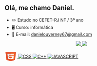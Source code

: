   ##  Olá, me chamo Daniel.

- ✏️ Estudo no CEFET-RJ NF / 3º ano
- 🖥️ Curso: informática
- 📧 E-mail: danielouverney67@gmail.com
   

<div align="center">
  <a href="https://github.com/DanielsSon12">
  <img height="180em" src="https://github-readme-stats.vercel.app/api?username=DanielsSon12&show_icons=true&theme=onedark&include_all_commits=true&count_private=true"/>
  <img height="180em" src="https://github-readme-stats.vercel.app/api/top-langs/?username=DanielsSon12&layout=compact&langs_count=7&theme=onedark"/>
</div>
  <div style="display: inline_block"><br>
    <img align="center" alt="HTML" height="30" width="40" src="https://raw.githubusercontent.com/devicons/devicon/master/icons/html5/html5-original.svg">
    <img align="center" alt="CSS" height="30" width="40" src="https://cdn.jsdelivr.net/gh/devicons/devicon/icons/css3/css3-original.svg"/>
    <img align="center" alt="C++" height="30" width="40" src="https://cdn.jsdelivr.net/gh/devicons/devicon/icons/cplusplus/cplusplus-original.svg"/> 
    <img align="center" alt="JAVASCRIPT" height="30" width="40" src="https://cdn.jsdelivr.net/gh/devicons/devicon/icons/javascript/javascript-original.svg" />
</div>      

